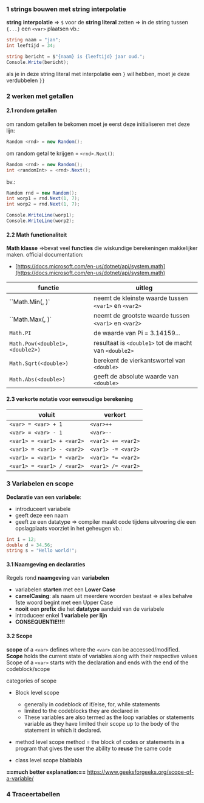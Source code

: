 ### 1 strings bouwen met string interpolatie
**string** **interpolatie**
=> `$` voor de **string literal** zetten
=> in de string tussen `{...}` een `<var>` plaatsen
vb.:
```c#
string naam = "jan";
int leeftijd = 34;

string bericht = $"{naam} is {leeftijd} jaar oud.";
Console.Write(bericht);
```
als je in deze string literal met interpolatie een `}` wil hebben, moet je deze verdubbelen `}}`

### 2 werken met getallen
#### 2.1 rondom getallen
om random getallen te bekomen moet je eerst deze initialiseren met deze lijn:
```C#
Random <rnd> = new Random();
```

om random getal te krijgen = `<rnd>.Next()`:
```c#
Random <rnd> = new Random();
int <randomInt> = <rnd>.Next();
```

bv.:
```C#
Random rnd = new Random(); 
int worp1 = rnd.Next(1, 7); 
int worp2 = rnd.Next(1, 7);

Console.WriteLine(worp1);
Console.WriteLine(worp2);
```

#### 2.2 Math functionaliteit

**Math klasse**
=>bevat veel **functies** die wiskundige berekeningen makkelijker maken.
official documentation:
- [https://docs.microsoft.com/en-us/dotnet/api/system.math](https://docs.microsoft.com/en-us/dotnet/api/system.math)

| functie                          | uitleg                                                |
| -------------------------------- | ----------------------------------------------------- |
| ``Math.Min(<var1>, <var2>)`      | neemt de kleinste waarde tussen `<var1>` en `<var2>`  |
| ``Math.Max(<var1>, <var2>)`      | neemt de grootste waarde tussen `<var1>` en `<var2>`  |
| `Math.PI`                        | de waarde van Pi = 3.14159...                         |
| `Math.Pow(<double1>, <double2>)` | resultaat is `<double1>` tot de macht van `<double2>` |
| `Math.Sqrt(<double>)`            | berekent de vierkantswortel van `<double>`            |
| `Math.Abs(<double>)`             | geeft de absolute waarde van `<double>`               |
#### 2.3 verkorte notatie voor eenvoudige berekening

| voluit                     | verkort            |
| -------------------------- | ------------------ |
| `<var> = <var> + 1`        | `<var>++`          |
| `<var> = <var> - 1`        | `<var>--`          |
| `<var1> = <var1> + <var2>` | `<var1> += <var2>` |
| `<var1> = <var1> - <var2>` | `<var1> -= <var2>` |
| `<var1> = <var1> * <var2>` | `<var1> *= <var2>` |
| `<var1> = <var1> / <var2>` | `<var1> /= <var2>` |
### 3 Variabelen en scope
**Declaratie van een variabele**:
- introduceert variabele
- geeft deze een naam
- geeft ze een datatype
=> compiler maakt code tijdens uitvoering die een opslagplaats voorziet in het geheugen
vb.:
```c# 
int i = 12; 
double d = 34.56; 
string s = "Hello world!";
```

#### 3.1 Naamgeving en declaraties
Regels rond **naamgeving** van **variabelen**
- variabelen **starten** met een **Lower Case** 
- **camelCasing**: als naam uit meerdere woorden bestaat => alles behalve 1ste woord begint met een Upper Case
- **nooit** een **prefix** die het **datatype** aanduid van de variabele
- introduceer enkel **1 variabele per lijn**
- **CONSEQUENTIE!!!!**

#### 3.2 Scope
**scope** of a `<var>`  defines where the `<var>` can be accessed/modified.
**Scope** holds the current state of variables along with their respective values
Scope of a `<var>` starts with the declaration and ends with the end of the codeblock/scope

categories of scope
- Block level scope
	- generally in codeblock of if/else, for, while statements
	- limited to the codeblocks they are declared in
	- These variables are also termed as the loop variables or statements variable as they have limited their scope up to the body of the statement in which it declared.
- method level scope
	method = the block of codes or statements in a program that gives the user the ability to **reuse** the same code
	
- class level scope
	 blablabla


**==much better explanation:==**
https://www.geeksforgeeks.org/scope-of-a-variable/

### 4 Traceertabellen
